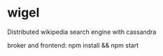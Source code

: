 # wigel
Distributed wikipedia search engine with cassandra

broker and frontend: npm install && npm start
